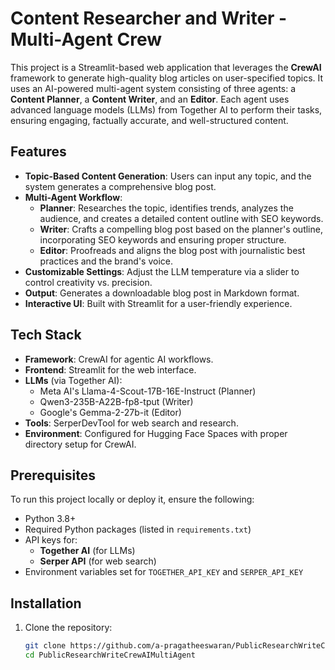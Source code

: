 # Content Researcher and Writer - Multi-Agent Crew

This project is a Streamlit-based web application that leverages the **CrewAI** framework to generate high-quality blog articles on user-specified topics. It uses an AI-powered multi-agent system consisting of three agents: a **Content Planner**, a **Content Writer**, and an **Editor**. Each agent uses advanced language models (LLMs) from Together AI to perform their tasks, ensuring engaging, factually accurate, and well-structured content.

## Features

- **Topic-Based Content Generation**: Users can input any topic, and the system generates a comprehensive blog post.
- **Multi-Agent Workflow**:
  - **Planner**: Researches the topic, identifies trends, analyzes the audience, and creates a detailed content outline with SEO keywords.
  - **Writer**: Crafts a compelling blog post based on the planner's outline, incorporating SEO keywords and ensuring proper structure.
  - **Editor**: Proofreads and aligns the blog post with journalistic best practices and the brand's voice.
- **Customizable Settings**: Adjust the LLM temperature via a slider to control creativity vs. precision.
- **Output**: Generates a downloadable blog post in Markdown format.
- **Interactive UI**: Built with Streamlit for a user-friendly experience.

## Tech Stack

- **Framework**: CrewAI for agentic AI workflows.
- **Frontend**: Streamlit for the web interface.
- **LLMs** (via Together AI):
  - Meta AI's Llama-4-Scout-17B-16E-Instruct (Planner)
  - Qwen3-235B-A22B-fp8-tput (Writer)
  - Google's Gemma-2-27b-it (Editor)
- **Tools**: SerperDevTool for web search and research.
- **Environment**: Configured for Hugging Face Spaces with proper directory setup for CrewAI.

## Prerequisites

To run this project locally or deploy it, ensure the following:

- Python 3.8+
- Required Python packages (listed in `requirements.txt`)
- API keys for:
  - **Together AI** (for LLMs)
  - **Serper API** (for web search)
- Environment variables set for `TOGETHER_API_KEY` and `SERPER_API_KEY`

## Installation

1. Clone the repository:
   ```bash
   git clone https://github.com/a-pragatheeswaran/PublicResearchWriteCrewAIMultiAgent.git
   cd PublicResearchWriteCrewAIMultiAgent
